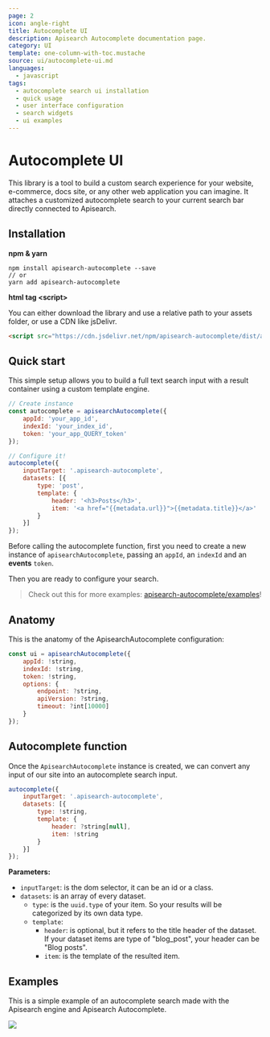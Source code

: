 ```yaml
---
page: 2
icon: angle-right
title: Autocomplete UI
description: Apisearch Autocomplete documentation page.
category: UI
template: one-column-with-toc.mustache
source: ui/autocomplete-ui.md
languages: 
  - javascript
tags:
  - autocomplete search ui installation
  - quick usage
  - user interface configuration
  - search widgets
  - ui examples
---
```



# Autocomplete UI

This library is a tool to build a custom search experience for your 
website, e-commerce, docs site, or any other web application you can imagine.
It attaches a customized autocomplete search to your current search bar
directly connected to Apisearch.


## Installation

**npm & yarn**

```shell
npm install apisearch-autocomplete --save
// or
yarn add apisearch-autocomplete
```

**html tag \<script\>**

You can either download the library and use a relative path to 
your assets folder, or use a CDN like jsDelivr. 
```html
<script src="https://cdn.jsdelivr.net/npm/apisearch-autocomplete/dist/apisearch-autocomplete.min.js"></script>
``````

## Quick start

This simple setup allows you to build a full text search
input with a result container using a custom template 
engine.

```javascript
// Create instance
const autocomplete = apisearchAutocomplete({
    appId: 'your_app_id',
    indexId: 'your_index_id',
    token: 'your_app_QUERY_token'
});

// Configure it!
autocomplete({
    inputTarget: '.apisearch-autocomplete',
    datasets: [{
        type: 'post',
        template: {
            header: '<h3>Posts</h3>',
            item: '<a href="{{metadata.url}}">{{metadata.title}}</a>'
        }
    }]
});
```

Before calling the autocomplete function, first you need to create
a new instance of `apisearchAutocomplete`, passing an `appId`,
an `indexId` and an **events** `token`.

Then you are ready to configure your search.

> Check out this for more examples: 
> [apisearch-autocomplete/examples](https://github.com/apisearch-io/autocomplete-ui/tree/master/examples)!


## Anatomy

This is the anatomy of the ApisearchAutocomplete configuration:

```javascript
const ui = apisearchAutocomplete({
    appId: !string,
    indexId: !string,
    token: !string,
    options: {
        endpoint: ?string,
        apiVersion: ?string,
        timeout: ?int[10000]
    }
});
```

## Autocomplete function

Once the `ApisearchAutocomplete` instance is created,
we can convert any input of our site into an autocomplete
search input.

```javascript
autocomplete({
    inputTarget: '.apisearch-autocomplete',
    datasets: [{
        type: !string,
        template: {
            header: ?string[null],
            item: !string
        }
    }]
});
```

**Parameters:**
 - `inputTarget`: is the dom selector, it can be an id or a class.
 - `datasets`: is an array of every dataset.
   - `type`: is the `uuid.type` of your item. So your results will be categorized 
   by its own data type.
   - `template`:
     - `header`: is optional, but it refers to the title header of the dataset.
     If your dataset items are type of "blog_post", your header can be "Blog posts".
     - `item`: is the template of the resulted item.
     
     
## Examples
This is a simple example of an autocomplete search made with the 
Apisearch engine and Apisearch Autocomplete.

![](/assets/media/autocomplete-example.gif#inline)
